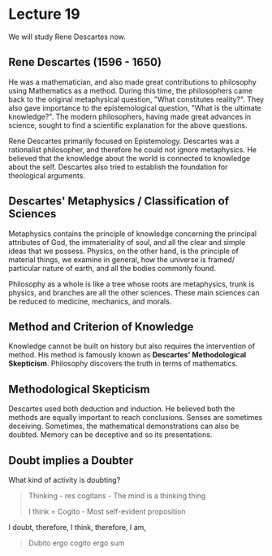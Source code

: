 # Lecture 19

We will study Rene Descartes now.

## Rene Descartes (1596 - 1650)

He was a mathematician, and also made great contributions to philosophy using Mathematics as a method. During this time, the philosophers came back to the original metaphysical question, "What constitutes reality?". They also gave importance to the epistemological question, "What is the ultimate knowledge?". The modern philosophers, having made great advances in science, sought to find a scientific explanation for the above questions.

 Rene Descartes primarily focused on Epistemology. Descartes was a rationalist philosopher, and therefore he could not ignore metaphysics. He believed that the knowledge about the world is connected to knowledge about the self. Descartes also tried to establish the foundation for theological arguments.

## Descartes' Metaphysics / Classification of Sciences

Metaphysics contains the principle of knowledge concerning the principal attributes of God, the immateriality of soul, and all the clear and simple ideas that we possess. Physics, on the other hand, is the principle of material things, we examine in general, how the universe is framed/ particular nature of earth, and all the bodies commonly found.

Philosophy as a whole is like a tree whose roots are metaphysics, trunk is physics, and branches are all the other sciences. These main sciences can be reduced to medicine, mechanics, and morals. 

## Method and Criterion of Knowledge

Knowledge cannot be built on history but also requires the intervention of method. His method is famously known as **Descartes' Methodological Skepticism**. Philosophy discovers the truth in terms of mathematics.

## Methodological Skepticism

Descartes used both deduction and induction. He believed both the methods are equally important to reach conclusions. Senses are sometimes deceiving. Sometimes, the mathematical demonstrations can also be doubted. Memory can be deceptive and so its presentations.

## Doubt implies a Doubter

What kind of activity is doubting? 

> Thinking - res cogitans - The mind is a thinking thing
>
> I think = Cogito - Most self-evident proposition

I doubt, therefore, I think, therefore, I am,

> Dubito ergo cogito ergo sum

